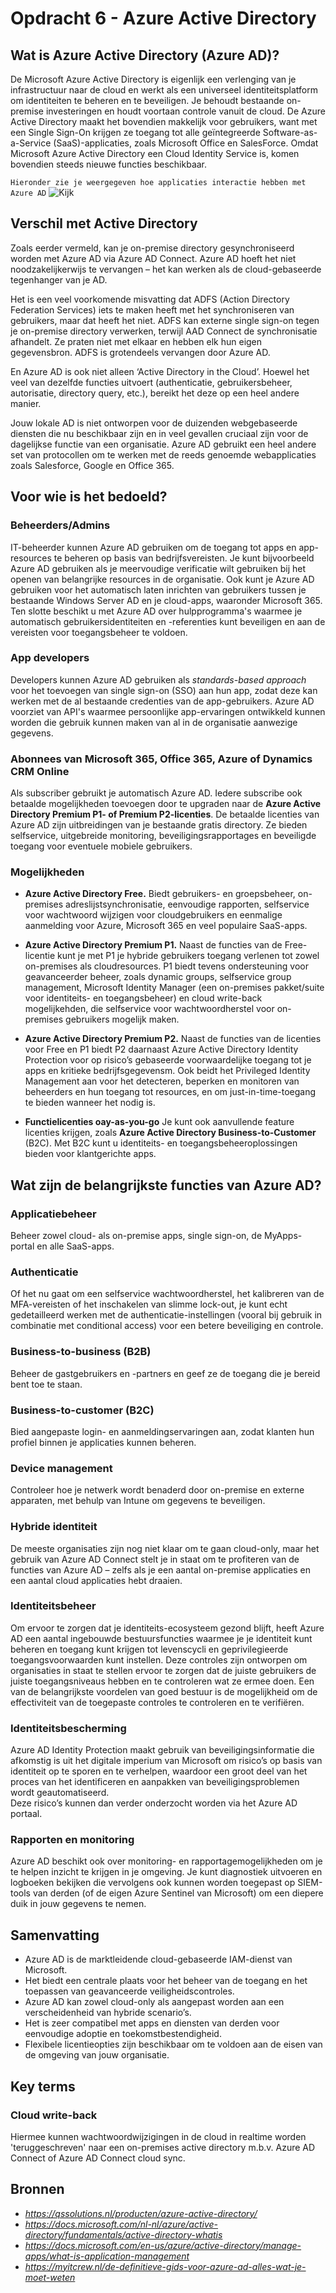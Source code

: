 # Opdracht 6 - Azure Active Directory  

## Wat is Azure Active Directory (Azure AD)?

De Microsoft Azure Active Directory is eigenlijk een verlenging van je infrastructuur naar de cloud en werkt als een universeel identiteitsplatform om identiteiten te beheren en te beveiligen. Je behoudt bestaande on-premise investeringen en houdt voortaan controle vanuit de cloud. De Azure Active Directory maakt het bovendien makkelijk voor gebruikers, want met een Single Sign-On krijgen ze toegang tot alle geïntegreerde Software-as-a-Service (SaaS)-applicaties, zoals Microsoft Office en SalesForce. Omdat Microsoft Azure Active Directory een Cloud Identity Service is, komen bovendien steeds nieuwe functies beschikbaar.  

`Hieronder zie je weergegeven hoe applicaties interactie hebben met Azure AD`
![Kijk](https://github.com/Electroybot/cloud-6-repo-Electroybot/blob/main/00_includes/Week%205/Azure%20Active%20Directory/app-management-overview.png?raw=true)  

## Verschil met Active Directory 
Zoals eerder vermeld, kan je on-premise directory gesynchroniseerd worden met Azure AD via Azure AD Connect. Azure AD hoeft het niet noodzakelijkerwijs te vervangen – het kan werken als de cloud-gebaseerde tegenhanger van je AD.  

Het is een veel voorkomende misvatting dat ADFS (Action Directory Federation Services) iets te maken heeft met het synchroniseren van gebruikers, maar dat heeft het niet. ADFS kan externe single sign-on tegen je on-premise directory verwerken, terwijl AAD Connect de synchronisatie afhandelt. Ze praten niet met elkaar en hebben elk hun eigen gegevensbron. ADFS is grotendeels vervangen door Azure AD.  

En Azure AD is ook niet alleen ‘Active Directory in the Cloud’. Hoewel het veel van dezelfde functies uitvoert (authenticatie, gebruikersbeheer, autorisatie, directory query, etc.), bereikt het deze op een heel andere manier.  

Jouw lokale AD is niet ontworpen voor de duizenden webgebaseerde diensten die nu beschikbaar zijn en in veel gevallen cruciaal zijn voor de dagelijkse functie van een organisatie. Azure AD gebruikt een heel andere set van protocollen om te werken met de reeds genoemde webapplicaties zoals Salesforce, Google en Office 365.  


## Voor wie is het bedoeld?  

### Beheerders/Admins
IT-beheerder kunnen Azure AD gebruiken om de toegang tot apps en app-resources te beheren op basis van bedrijfsvereisten. Je kunt bijvoorbeeld Azure AD gebruiken als je meervoudige verificatie wilt gebruiken bij het openen van belangrijke resources in de organisatie. Ook kunt je Azure AD gebruiken voor het automatisch laten inrichten van gebruikers tussen je bestaande Windows Server AD en je cloud-apps, waaronder Microsoft 365. Ten slotte beschikt u met Azure AD over hulpprogramma's waarmee je automatisch gebruikersidentiteiten en -referenties kunt beveiligen en aan de vereisten voor toegangsbeheer te voldoen.  

### App developers
Developers kunnen Azure AD gebruiken als *standards-based approach* voor het toevoegen van single sign-on (SSO) aan hun app, zodat deze kan werken met de al bestaande credenties van de app-gebruikers. Azure AD voorziet van API's waarmee persoonlijke app-ervaringen ontwikkeld kunnen worden die gebruik kunnen maken van al in de organisatie aanwezige gegevens.   

### Abonnees van Microsoft 365, Office 365, Azure of Dynamics CRM Online 
Als subscriber gebruikt je automatisch Azure AD. Iedere subscribe ook betaalde mogelijkheden toevoegen door te upgraden naar de **Azure Active Directory Premium P1- of Premium P2-licenties**. De betaalde licenties van Azure AD zijn uitbreidingen van je bestaande gratis directory. Ze bieden selfservice, uitgebreide monitoring, beveiligingsrapportages en beveiligde toegang voor eventuele mobiele gebruikers.  

### Mogelijkheden
- **Azure Active Directory Free.** Biedt gebruikers- en groepsbeheer, on-premises adreslijstsynchronisatie, eenvoudige rapporten, selfservice voor wachtwoord wijzigen voor cloudgebruikers en eenmalige aanmelding voor Azure, Microsoft 365 en veel populaire SaaS-apps.  

- **Azure Active Directory Premium P1.** Naast de functies van de Free-licentie kunt je met P1 je hybride gebruikers toegang verlenen tot zowel on-premises als cloudresources. P1 biedt tevens ondersteuning voor geavanceerder beheer, zoals dynamic groups, selfservice group management, Microsoft Identity Manager (een on-premises pakket/suite voor identiteits- en toegangsbeheer) en cloud write-back mogelijkehden, die selfservice voor wachtwoordherstel voor on-premises gebruikers mogelijk maken.  

- **Azure Active Directory Premium P2.** Naast de functies van de licenties voor Free en P1 biedt P2 daarnaast Azure Active Directory Identity Protection voor op risico’s gebaseerde voorwaardelijke toegang tot je apps en kritieke bedrijfsgegevensm.
Ook beidt het Privileged Identity Management aan voor het detecteren, beperken en monitoren van beheerders en hun toegang tot resources, en om just-in-time-toegang te bieden wanneer het nodig is.  

- **Functielicenties oay-as-you-go** Je kunt ook aanvullende feature licenties krijgen, zoals **Azure Active Directory Business-to-Customer** (B2C). Met B2C kunt u identiteits- en toegangsbeheeroplossingen bieden voor klantgerichte apps.  

## Wat zijn de belangrijkste functies van Azure AD?

### Applicatiebeheer  
Beheer zowel cloud- als on-premise apps, single sign-on, de MyApps-portal en alle SaaS-apps.  

### Authenticatie  
Of het nu gaat om een selfservice wachtwoordherstel, het kalibreren van de MFA-vereisten of het inschakelen van slimme lock-out, je kunt echt gedetailleerd werken met de authenticatie-instellingen (vooral bij gebruik in combinatie met conditional access) voor een betere beveiliging en controle.  

### Business-to-business (B2B)  
Beheer de gastgebruikers en -partners en geef ze de toegang die je bereid bent toe te staan.  

### Business-to-customer (B2C)  
Bied aangepaste login- en aanmeldingservaringen aan, zodat klanten hun profiel binnen je applicaties kunnen beheren.  

### Device management  
Controleer hoe je netwerk wordt benaderd door on-premise en externe apparaten, met behulp van Intune om gegevens te beveiligen.  

### Hybride identiteit  
De meeste organisaties zijn nog niet klaar om te gaan cloud-only, maar het gebruik van Azure AD Connect stelt je in staat om te profiteren van de functies van Azure AD – zelfs als je een aantal on-premise applicaties en een aantal cloud applicaties hebt draaien.  

### Identiteitsbeheer  
Om ervoor te zorgen dat je identiteits-ecosysteem gezond blijft, heeft Azure AD een aantal ingebouwde bestuursfuncties waarmee je je identiteit kunt beheren en toegang kunt krijgen tot levenscycli en geprivilegieerde toegangsvoorwaarden kunt instellen.
Deze controles zijn ontworpen om organisaties in staat te stellen ervoor te zorgen dat de juiste gebruikers de juiste toegangsniveaus hebben en te controleren wat ze ermee doen. Een van de belangrijkste voordelen van goed bestuur is de mogelijkheid om de effectiviteit van de toegepaste controles te controleren en te verifiëren.  

### Identiteitsbescherming  
Azure AD Identity Protection maakt gebruik van beveiligingsinformatie die afkomstig is uit het digitale imperium van Microsoft om risico’s op basis van identiteit op te sporen en te verhelpen, waardoor een groot deel van het proces van het identificeren en aanpakken van beveiligingsproblemen wordt geautomatiseerd.  
Deze risico’s kunnen dan verder onderzocht worden via het Azure AD portaal.  

### Rapporten en monitoring    
Azure AD beschikt ook over monitoring- en rapportagemogelijkheden om je te helpen inzicht te krijgen in je omgeving. Je kunt diagnostiek uitvoeren en logboeken bekijken die vervolgens ook kunnen worden toegepast op SIEM-tools van derden (of de eigen Azure Sentinel van Microsoft) om een diepere duik in jouw gegevens te nemen.  

## Samenvatting

- Azure AD is de marktleidende cloud-gebaseerde IAM-dienst van Microsoft.  
- Het biedt een centrale plaats voor het beheer van de toegang en het toepassen van geavanceerde veiligheidscontroles.  
- Azure AD kan zowel cloud-only als aangepast worden aan een verscheidenheid van hybride scenario’s.  
- Het is zeer compatibel met apps en diensten van derden voor eenvoudige adoptie en toekomstbestendigheid.  
- Flexibele licentieopties zijn beschikbaar om te voldoen aan de eisen van de omgeving van jouw organisatie.  

## Key terms

### Cloud write-back
Hiermee kunnen wachtwoordwijzigingen in de cloud in realtime worden 'teruggeschreven' naar een on-premises active directory m.b.v. Azure AD Connect of Azure AD Connect cloud sync.


## Bronnen

- *https://qssolutions.nl/producten/azure-active-directory/*  
- *https://docs.microsoft.com/nl-nl/azure/active-directory/fundamentals/active-directory-whatis*  
- *https://docs.microsoft.com/en-us/azure/active-directory/manage-apps/what-is-application-management*
- *https://myitcrew.nl/de-definitieve-gids-voor-azure-ad-alles-wat-je-moet-weten*
